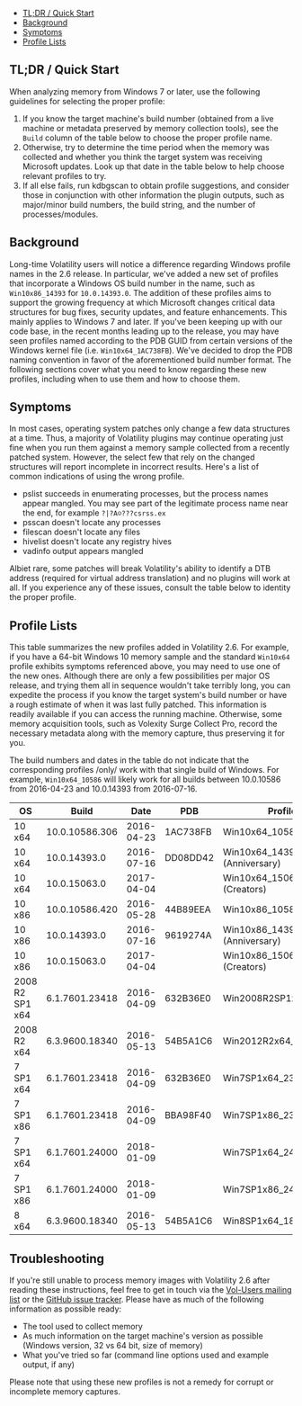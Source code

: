 - [TL;DR / Quick Start](2.6-Win-Profiles)
- [Background](2.6-Win-Profiles#background)
- [Symptoms](2.6-Win-Profiles#symptoms)
- [Profile Lists](2.6-Win-Profiles#profile-lists)

## TL;DR / Quick Start 

When analyzing memory from Windows 7 or later, use the following guidelines for selecting the proper profile:

1. If you know the target machine's build number (obtained from a live machine or metadata preserved by memory collection tools), see the `Build` column of the table below to choose the proper profile name.
2. Otherwise, try to determine the time period when the memory was collected and whether you think the target system was receiving Microsoft updates. Look up that date in the table below to help choose relevant profiles to try.
3. If all else fails, run kdbgscan to obtain profile suggestions, and consider those in conjunction with other information the plugin outputs, such as major/minor build numbers, the build string, and the number of processes/modules. 

## Background 

Long-time Volatility users will notice a difference regarding Windows profile names in the 2.6 release. In particular, we've added a new set of profiles that incorporate a Windows OS build number in the name, such as `Win10x86_14393` for `10.0.14393.0`. The addition of these profiles aims to support the growing frequency at which Microsoft changes critical data structures for bug fixes, security updates, and feature enhancements. This mainly applies to Windows 7 and later. If you've been keeping up with our code base, in the recent months leading up to the release, you may have seen profiles named according to the PDB GUID from certain versions of the Windows kernel file (i.e. `Win10x64_1AC738FB`). We've decided to drop the PDB naming convention in favor of the aforementioned build number format. The following sections cover what you need to know regarding these new profiles, including when to use them and how to choose them. 

## Symptoms

In most cases, operating system patches only change a few data structures at a time. Thus, a majority of Volatility plugins may continue operating just fine when you run them against a memory sample collected from a recently patched system. However, the select few that rely on the changed structures will report incomplete in incorrect results. Here's a list of common indications of using the wrong profile.

* pslist succeeds in enumerating processes, but the process names appear mangled. You may see part of the legitimate process name near the end, for example `?|?A☺???csrss.ex` 
* psscan doesn't locate any processes
* filescan doesn't locate any files
* hivelist doesn't locate any registry hives
* vadinfo output appears mangled

Albiet rare, some patches will break Volatility's ability to identify a DTB address (required for virtual address translation) and no plugins will work at all. If you experience any of these issues, consult the table below to identity the proper profile. 

## Profile Lists

This table summarizes the new profiles added in Volatility 2.6. For example, if you have a 64-bit Windows 10 memory sample and the standard `Win10x64` profile exhibits symptoms referenced above, you may need to use one of the new ones. Although there are only a few possibilities per major OS release, and trying them all in sequence wouldn't take terribly long, you can expedite the process if you know the target system's build number or have a rough estimate of when it was last fully patched. This information is readily available if you can access the running machine. Otherwise, some memory acquisition tools, such as Volexity Surge Collect Pro, record the necessary metadata along with the memory capture, thus preserving it for you.

The build numbers and dates in the table do not indicate that the corresponding profiles /only/ work with that single build of Windows. For example, `Win10x64_10586` will likely work for all builds between 10.0.10586 from 2016-04-23 and 10.0.14393 from 2016-07-16.

| OS | Build | Date | PDB | Profile | 
|----|-------|------|--------------|---------------|
| 10 x64 | 10.0.10586.306 | 2016-04-23 | 1AC738FB | Win10x64_10586 |
| 10 x64 | 10.0.14393.0 | 2016-07-16 | DD08DD42 | Win10x64_14393 (Anniversary) |
| 10 x64 | 10.0.15063.0 | 2017-04-04 | | Win10x64_15063 (Creators) |
| 10 x86 | 10.0.10586.420 | 2016-05-28 | 44B89EEA | Win10x86_10586 |
| 10 x86 | 10.0.14393.0 | 2016-07-16 | 9619274A | Win10x86_14393 (Anniversary) | 
| 10 x86 | 10.0.15063.0 | 2017-04-04 | | Win10x86_15063 (Creators) |
| 2008 R2 SP1 x64 | 6.1.7601.23418 | 2016-04-09 | 632B36E0 | Win2008R2SP1x64_23418 |
| 2008 R2 x64 | 6.3.9600.18340 | 2016-05-13 | 54B5A1C6 | Win2012R2x64_18340 |
| 7 SP1 x64 | 6.1.7601.23418 | 2016-04-09 | 632B36E0 | Win7SP1x64_23418 |
| 7 SP1 x86 | 6.1.7601.23418 | 2016-04-09 | BBA98F40 | Win7SP1x86_23418 |
| 7 SP1 x64 | 6.1.7601.24000 | 2018-01-09 | | Win7SP1x64_24000 |
| 7 SP1 x86 | 6.1.7601.24000 | 2018-01-09 | | Win7SP1x86_24000 |
| 8 x64 | 6.3.9600.18340 | 2016-05-13 | 54B5A1C6 | Win8SP1x64_18340 |

## Troubleshooting

If you're still unable to process memory images with Volatility 2.6 after reading these instructions, feel free to get in touch via the [Vol-Users mailing list](http://lists.volatilesystems.com/mailman/listinfo/vol-users) or the [GitHub issue tracker](https://github.com/volatilityfoundation/volatility/issues). Please have as much of the following information as possible ready:

* The tool used to collect memory 
* As much information on the target machine's version as possible (Windows version, 32 vs 64 bit, size of memory) 
* What you've tried so far (command line options used and example output, if any) 

Please note that using these new profiles is not a remedy for corrupt or incomplete memory captures. 
